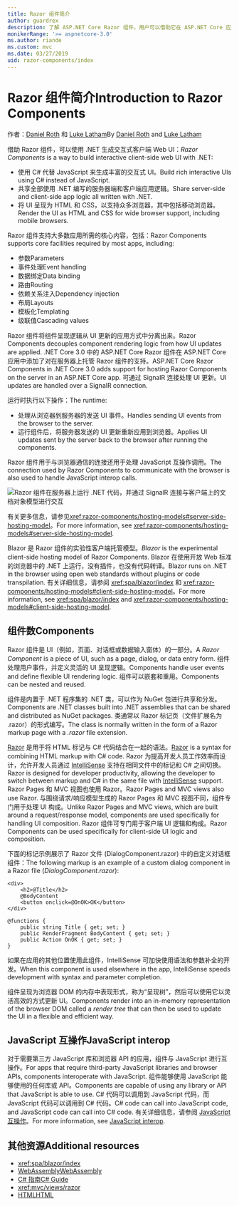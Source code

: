 ```yaml
---
title: Razor 组件简介
author: guardrex
description: 了解 ASP.NET Core Razor 组件，用户可以借助它在 ASP.NET Core 应用中使用 .NET 生成交互式客户端 Web UI。
monikerRange: '>= aspnetcore-3.0'
ms.author: riande
ms.custom: mvc
ms.date: 03/27/2019
uid: razor-components/index
---
```

# <a name="introduction-to-razor-components"></a><span data-ttu-id="965b6-103">Razor 组件简介</span><span class="sxs-lookup"><span data-stu-id="965b6-103">Introduction to Razor Components</span></span>

<span data-ttu-id="965b6-104">作者：[Daniel Roth](https://github.com/danroth27) 和 [Luke Latham](https://github.com/guardrex)</span><span class="sxs-lookup"><span data-stu-id="965b6-104">By [Daniel Roth](https://github.com/danroth27) and [Luke Latham](https://github.com/guardrex)</span></span>

<span data-ttu-id="965b6-105">借助 Razor 组件，可以使用 .NET 生成交互式客户端 Web UI：</span><span class="sxs-lookup"><span data-stu-id="965b6-105">*Razor Components* is a way to build interactive client-side web UI with .NET:</span></span>

* <span data-ttu-id="965b6-106">使用 C# 代替 JavaScript 来生成丰富的交互式 UI。</span><span class="sxs-lookup"><span data-stu-id="965b6-106">Build rich interactive UIs using C# instead of JavaScript.</span></span>
* <span data-ttu-id="965b6-107">共享全部使用 .NET 编写的服务器端和客户端应用逻辑。</span><span class="sxs-lookup"><span data-stu-id="965b6-107">Share server-side and client-side app logic all written with .NET.</span></span>
* <span data-ttu-id="965b6-108">将 UI 呈现为 HTML 和 CSS，以支持众多浏览器，其中包括移动浏览器。</span><span class="sxs-lookup"><span data-stu-id="965b6-108">Render the UI as HTML and CSS for wide browser support, including mobile browsers.</span></span>

<span data-ttu-id="965b6-109">Razor 组件支持大多数应用所需的核心内容，包括：</span><span class="sxs-lookup"><span data-stu-id="965b6-109">Razor Components supports core facilities required by most apps, including:</span></span>

* <span data-ttu-id="965b6-110">参数</span><span class="sxs-lookup"><span data-stu-id="965b6-110">Parameters</span></span>
* <span data-ttu-id="965b6-111">事件处理</span><span class="sxs-lookup"><span data-stu-id="965b6-111">Event handling</span></span>
* <span data-ttu-id="965b6-112">数据绑定</span><span class="sxs-lookup"><span data-stu-id="965b6-112">Data binding</span></span>
* <span data-ttu-id="965b6-113">路由</span><span class="sxs-lookup"><span data-stu-id="965b6-113">Routing</span></span>
* <span data-ttu-id="965b6-114">依赖关系注入</span><span class="sxs-lookup"><span data-stu-id="965b6-114">Dependency injection</span></span>
* <span data-ttu-id="965b6-115">布局</span><span class="sxs-lookup"><span data-stu-id="965b6-115">Layouts</span></span>
* <span data-ttu-id="965b6-116">模板化</span><span class="sxs-lookup"><span data-stu-id="965b6-116">Templating</span></span>
* <span data-ttu-id="965b6-117">级联值</span><span class="sxs-lookup"><span data-stu-id="965b6-117">Cascading values</span></span>

<span data-ttu-id="965b6-118">Razor 组件将组件呈现逻辑从 UI 更新的应用方式中分离出来。</span><span class="sxs-lookup"><span data-stu-id="965b6-118">Razor Components decouples component rendering logic from how UI updates are applied.</span></span> <span data-ttu-id="965b6-119">.NET Core 3.0 中的 ASP.NET Core Razor 组件在 ASP.NET Core 应用中添加了对在服务器上托管 Razor 组件的支持。</span><span class="sxs-lookup"><span data-stu-id="965b6-119">ASP.NET Core Razor Components in .NET Core 3.0 adds support for hosting Razor Components on the server in an ASP.NET Core app.</span></span> <span data-ttu-id="965b6-120">可通过 SignalR 连接处理 UI 更新。</span><span class="sxs-lookup"><span data-stu-id="965b6-120">UI updates are handled over a SignalR connection.</span></span>

<span data-ttu-id="965b6-121">运行时执行以下操作：</span><span class="sxs-lookup"><span data-stu-id="965b6-121">The runtime:</span></span>

* <span data-ttu-id="965b6-122">处理从浏览器到服务器的发送 UI 事件。</span><span class="sxs-lookup"><span data-stu-id="965b6-122">Handles sending UI events from the browser to the server.</span></span>
* <span data-ttu-id="965b6-123">运行组件后，将服务器发送的 UI 更新重新应用到浏览器。</span><span class="sxs-lookup"><span data-stu-id="965b6-123">Applies UI updates sent by the server back to the browser after running the components.</span></span>

<span data-ttu-id="965b6-124">Razor 组件用于与浏览器通信的连接还用于处理 JavaScript 互操作调用。</span><span class="sxs-lookup"><span data-stu-id="965b6-124">The connection used by Razor Components to communicate with the browser is also used to handle JavaScript interop calls.</span></span>

![Razor 组件在服务器上运行 .NET 代码，并通过 SignalR 连接与客户端上的文档对象模型进行交互](index/_static/aspnet-core-razor-components.png)

<span data-ttu-id="965b6-126">有关更多信息，请参见<xref:razor-components/hosting-models#server-side-hosting-model>。</span><span class="sxs-lookup"><span data-stu-id="965b6-126">For more information, see <xref:razor-components/hosting-models#server-side-hosting-model>.</span></span>

<span data-ttu-id="965b6-127">Blazor 是 Razor 组件的实验性客户端托管模型。</span><span class="sxs-lookup"><span data-stu-id="965b6-127">*Blazor* is the experimental client-side hosting model of Razor Components.</span></span> <span data-ttu-id="965b6-128">Blazor 在使用开放 Web 标准的浏览器中的 .NET 上运行，没有插件，也没有代码转译。</span><span class="sxs-lookup"><span data-stu-id="965b6-128">Blazor runs on .NET in the browser using open web standards without plugins or code transpilation.</span></span> <span data-ttu-id="965b6-129">有关详细信息，请参阅 <xref:spa/blazor/index> 和 <xref:razor-components/hosting-models#client-side-hosting-model>。</span><span class="sxs-lookup"><span data-stu-id="965b6-129">For more information, see <xref:spa/blazor/index> and <xref:razor-components/hosting-models#client-side-hosting-model>.</span></span>

## <a name="components"></a><span data-ttu-id="965b6-130">组件数</span><span class="sxs-lookup"><span data-stu-id="965b6-130">Components</span></span>

<span data-ttu-id="965b6-131">Razor 组件是 UI（例如，页面、对话框或数据输入窗体）的一部分。</span><span class="sxs-lookup"><span data-stu-id="965b6-131">A *Razor Component* is a piece of UI, such as a page, dialog, or data entry form.</span></span> <span data-ttu-id="965b6-132">组件处理用户事件，并定义灵活的 UI 呈现逻辑。</span><span class="sxs-lookup"><span data-stu-id="965b6-132">Components handle user events and define flexible UI rendering logic.</span></span> <span data-ttu-id="965b6-133">组件可以嵌套和重用。</span><span class="sxs-lookup"><span data-stu-id="965b6-133">Components can be nested and reused.</span></span>

<span data-ttu-id="965b6-134">组件是内置于 .NET 程序集的 .NET 类，可以作为 NuGet 包进行共享和分发。</span><span class="sxs-lookup"><span data-stu-id="965b6-134">Components are .NET classes built into .NET assemblies that can be shared and distributed as NuGet packages.</span></span> <span data-ttu-id="965b6-135">类通常以 Razor 标记页（文件扩展名为 .razor）的形式编写。</span><span class="sxs-lookup"><span data-stu-id="965b6-135">The class is normally written in the form of a Razor markup page with a *.razor* file extension.</span></span>

<span data-ttu-id="965b6-136">[Razor](xref:mvc/views/razor) 是用于将 HTML 标记与 C# 代码结合在一起的语法。</span><span class="sxs-lookup"><span data-stu-id="965b6-136">[Razor](xref:mvc/views/razor) is a syntax for combining HTML markup with C# code.</span></span> <span data-ttu-id="965b6-137">Razor 为提高开发人员工作效率而设计，允许开发人员通过 [IntelliSense](/visualstudio/ide/using-intellisense) 支持在相同文件中的标记和 C# 之间切换。</span><span class="sxs-lookup"><span data-stu-id="965b6-137">Razor is designed for developer productivity, allowing the developer to switch between markup and C# in the same file with [IntelliSense](/visualstudio/ide/using-intellisense) support.</span></span> <span data-ttu-id="965b6-138">Razor Pages 和 MVC 视图也使用 Razor。</span><span class="sxs-lookup"><span data-stu-id="965b6-138">Razor Pages and MVC views also use Razor.</span></span> <span data-ttu-id="965b6-139">与围绕请求/响应模型生成的 Razor Pages 和 MVC 视图不同，组件专门用于处理 UI 构成。</span><span class="sxs-lookup"><span data-stu-id="965b6-139">Unlike Razor Pages and MVC views, which are built around a request/response model, components are used specifically for handling UI composition.</span></span> <span data-ttu-id="965b6-140">Razor 组件可专门用于客户端 UI 逻辑和构成。</span><span class="sxs-lookup"><span data-stu-id="965b6-140">Razor Components can be used specifically for client-side UI logic and composition.</span></span>

<span data-ttu-id="965b6-141">下面的标记示例展示了 Razor 文件 (DialogComponent.razor) 中的自定义对话框组件：</span><span class="sxs-lookup"><span data-stu-id="965b6-141">The following markup is an example of a custom dialog component in a Razor file (*DialogComponent.razor*):</span></span>

```cshtml
<div>
    <h2>@Title</h2>
    @BodyContent
    <button onclick=@OnOK>OK</button>
</div>

@functions {
    public string Title { get; set; }
    public RenderFragment BodyContent { get; set; }
    public Action OnOK { get; set; }
}
```

<span data-ttu-id="965b6-142">如果在应用的其他位置使用此组件，IntelliSense 可加快使用语法和参数补全的开发。</span><span class="sxs-lookup"><span data-stu-id="965b6-142">When this component is used elsewhere in the app, IntelliSense speeds development with syntax and parameter completion.</span></span>

<span data-ttu-id="965b6-143">组件呈现为浏览器 DOM 的内存中表现形式，称为“呈现树”，然后可以使用它以灵活高效的方式更新 UI。</span><span class="sxs-lookup"><span data-stu-id="965b6-143">Components render into an in-memory representation of the browser DOM called a *render tree* that can then be used to update the UI in a flexible and efficient way.</span></span>

## <a name="javascript-interop"></a><span data-ttu-id="965b6-144">JavaScript 互操作</span><span class="sxs-lookup"><span data-stu-id="965b6-144">JavaScript interop</span></span>

<span data-ttu-id="965b6-145">对于需要第三方 JavaScript 库和浏览器 API 的应用，组件与 JavaScript 进行互操作。</span><span class="sxs-lookup"><span data-stu-id="965b6-145">For apps that require third-party JavaScript libraries and browser APIs, components interoperate with JavaScript.</span></span> <span data-ttu-id="965b6-146">组件能够使用 JavaScript 能够使用的任何库或 API。</span><span class="sxs-lookup"><span data-stu-id="965b6-146">Components are capable of using any library or API that JavaScript is able to use.</span></span> <span data-ttu-id="965b6-147">C# 代码可以调用到 JavaScript 代码，而 JavaScript 代码可以调用到 C# 代码。</span><span class="sxs-lookup"><span data-stu-id="965b6-147">C# code can call into JavaScript code, and JavaScript code can call into C# code.</span></span> <span data-ttu-id="965b6-148">有关详细信息，请参阅 [JavaScript 互操作](xref:razor-components/javascript-interop)。</span><span class="sxs-lookup"><span data-stu-id="965b6-148">For more information, see [JavaScript interop](xref:razor-components/javascript-interop).</span></span>

## <a name="additional-resources"></a><span data-ttu-id="965b6-149">其他资源</span><span class="sxs-lookup"><span data-stu-id="965b6-149">Additional resources</span></span>

* <xref:spa/blazor/index>
* [<span data-ttu-id="965b6-150">WebAssembly</span><span class="sxs-lookup"><span data-stu-id="965b6-150">WebAssembly</span></span>](http://webassembly.org/)
* [<span data-ttu-id="965b6-151">C# 指南</span><span class="sxs-lookup"><span data-stu-id="965b6-151">C# Guide</span></span>](/dotnet/csharp/)
* <xref:mvc/views/razor>
* [<span data-ttu-id="965b6-152">HTML</span><span class="sxs-lookup"><span data-stu-id="965b6-152">HTML</span></span>](https://www.w3.org/html/)
